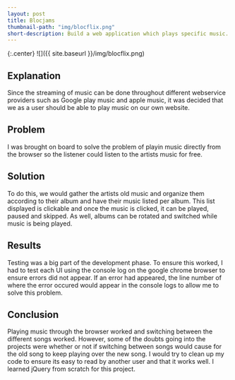 ```yaml
---
layout: post
title: Blocjams
thumbnail-path: "img/blocflix.png"
short-description: Build a web application which plays specific music.
---
```


{:.center}
![]({{ site.baseurl }}/img/blocflix.png)

## Explanation

Since the streaming of music can be done throughout different webservice providers such as Google play music and apple music, it was decided that we as a user should be able to play music on our own website.

## Problem

I was brought on board to solve the problem of playin music directly from the browser so the listener could listen to the artists music for free.

## Solution

To do this, we would gather the artists old music and organize them according to their album and have their music listed per album. This list displayed is clickable and once the music is clicked, it can be played, paused and skipped. As well, albums can be rotated and switched while music is being played.


## Results

Testing was a big part of the development phase. To ensure this worked, I had to test each UI using the console log on the google chrome browser to ensure errors did not appear. If an error had appeared, the line number of where the error occured would appear in the console logs to allow me to solve this problem.

## Conclusion

Playing music through the browser worked and switching between the different songs worked. However, some of the doubts going into the projects were whether or not if switching between songs would cause for the old song to keep playing over the new song. I would try to clean up my code to ensure its easy to read by another user and that it works well. I learned jQuery from scratch for this project.

